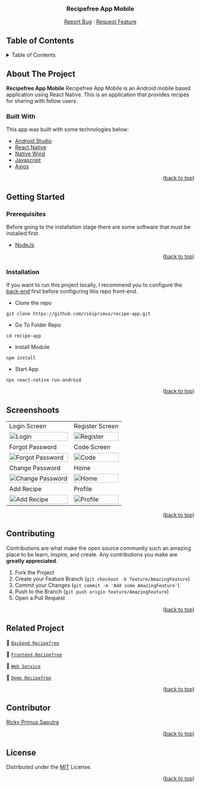 <div id="top"></div>

<!-- PROJECT LOGO -->
<br />
<div align="center">

  <h3 align="center">Recipefree App Mobile</h3>

  <p align="center">
    <a href="https://github.com/rikiprimus/recipe-app/issues">Report Bug</a>
    ·
    <a href="https://github.com/rikiprimus/recipe-app/issues">Request Feature</a>
  </p>
</div>

<!-- TABLE OF CONTENTS -->

## Table of Contents

<details>
  <summary>Table of Contents</summary>
  <ol>
    <li>
      <a href="#about-the-project">About The Project</a>
      <ul>
        <li><a href="#built-with">Built With</a></li>
      </ul>
    </li>
    <li>
      <a href="#getting-started">Getting Started</a>
      <ul>
        <li><a href="#prerequisites">Prerequisites</a></li>
        <li><a href="#installation">Installation</a></li>
        <li><a href="#setup-env-example">Setup .env example</a></li>
      </ul>
    </li>
    <li><a href="#screenshoots">Screenshots</a></li>
    <li><a href="#contributing">Contributing</a></li>
    <li><a href="#related-project">Related Project</a></li>
    <li><a href="#our-team">Contact</a></li>
    <li><a href="#license">License</a></li>
  </ol>
</details>

<!-- ABOUT THE PROJECT -->

## About The Project

**Recipefree App Mobile** Recipefree App Mobile is an Android mobile based application using React Native. This is an application that provides recipes for sharing with fellow users.

### Built With

This app was built with some technologies below:

- [Android Studio](https://developer.android.com/studio?gad_source=1&gclid=Cj0KCQjwsPCyBhD4ARIsAPaaRf13-iYwaBE96yrtH6y6reDJ_FCSgOZ3okhnj2F-X-jdl9hRBTh5fA0aAohKEALw_wcB&gclsrc=aw.ds&hl=id)
- [React Native](https://reactnative.dev/)
- [Native Wind](https://www.nativewind.dev/)
- [Javascript](https://www.javascript.com/)
- [Axios](https://axios-http.com/)

<p align="right">(<a href="#top">back to top</a>)</p>

<!-- GETTING STARTED -->

## Getting Started

### Prerequisites

Before going to the installation stage there are some software that must be installed first.

- [NodeJs](https://nodejs.org/en/download/)

<p align="right">(<a href="#top">back to top</a>)</p>

### Installation

If you want to run this project locally, I recommend you to configure the [back-end](https://github.com/rikiprimus/BE-Recipes) first before configuring this repo front-end.

- Clone the repo

```
git clone https://github.com/rikiprimus/recipe-app.git
```

- Go To Folder Repo

```
cd recipe-app
```

- Install Module

```
npm install
```

- Start App

```
npx react-native run-android
```

<p align="right">(<a href="#top">back to top</a>)</p>

## Screenshoots

<p align="center" display=flex>
   
<table>
  <tr>
    <td>Login Screen</td>
    <td>Register Screen</td>
  </tr>
  <tr>
    <td><image src="https://res.cloudinary.com/da1ilmcj9/image/upload/v1717344917/SS%20mobile%20app/gyjljcuj8zublbkvysfo.png" alt="Login" width=100%></td>
    <td><image src="https://res.cloudinary.com/da1ilmcj9/image/upload/v1717344917/SS%20mobile%20app/y6abbhysw2qgstc7nhiz.png" alt="Register" width=100%/></td>
  </tr>
   <tr>
    <td>Forgot Password</td>
    <td>Code Screen</td>
  </tr>
  <tr>
    <td><image src="https://res.cloudinary.com/da1ilmcj9/image/upload/v1717344917/SS%20mobile%20app/qhwk6fzipn7vfsmjz836.png" alt="Forgot Password" width=100%></td>
    <td><image src="https://res.cloudinary.com/da1ilmcj9/image/upload/v1717344917/SS%20mobile%20app/tqbpb1hhjxugg9rihp7c.png" alt="Code" width=100%/></td>
  </tr>
   <tr>
    <td>Change Password</td>
    <td>Home</td>
  </tr>
  <tr>
    <td><image src="https://res.cloudinary.com/da1ilmcj9/image/upload/v1717344917/SS%20mobile%20app/syjz9sanwjupz4ebaagz.png" alt="Change Password" width=100%></td>
    <td><image src="https://res.cloudinary.com/da1ilmcj9/image/upload/v1717344917/SS%20mobile%20app/efx1b9wsp1vqosoxwncx.png" alt="Home" width=100%/></td>
  </tr>
   <tr>
    <td>Add Recipe</td>
    <td>Profile</td>
  </tr>
  <tr>
    <td><image src="https://res.cloudinary.com/da1ilmcj9/image/upload/v1717344917/SS%20mobile%20app/i2kq72lkju25cd9oz2gr.png" alt="Add Recipe" width=100%></td>
    <td><image src="https://res.cloudinary.com/da1ilmcj9/image/upload/v1717344917/SS%20mobile%20app/uv1qlbxv3nlv1dnnmsol.png" alt="Profile" width=100%/></td>
  </tr>
</table>
      
</p>
<p align="right">(<a href="#top">back to top</a>)</p>

## Contributing

Contributions are what make the open source community such an amazing place to be learn, inspire, and create. Any contributions you make are **greatly appreciated**.

1. Fork the Project
2. Create your Feature Branch (`git checkout -b feature/AmazingFeature`)
3. Commit your Changes (`git commit -m 'Add some AmazingFeature'`)
4. Push to the Branch (`git push origin feature/AmazingFeature`)
5. Open a Pull Request

<p align="right">(<a href="#top">back to top</a>)</p>

## Related Project

:rocket: [`Backend Recipefree`](https://github.com/Candra-Julius/Cafein-BackEnd)

:rocket: [`Frontend Recipefree`](https://github.com/NisrinaNataraharja/FE-Cafein)

:rocket: [`Web Service`](https://hire-job-app.herokuapp.com)

:rocket: [`Demo Recipefree`](https://fe-cafein.vercel.app/)

<p align="right">(<a href="#top">back to top</a>)</p>

## Contributor

<a href="https://github.com/fandipras7">Ricky Primus Saputra</a>

<p align="right">(<a href="#top">back to top</a>)</p>

## License

Distributed under the [MIT](/LICENSE) License.

<p align="right">(<a href="#top">back to top</a>)</p>